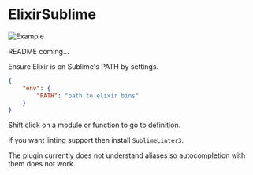 ElixirSublime
==========================

![Example](https://raw.githubusercontent.com/vishnevskiy/ElixirSublime/master/ext/example.gif)

README coming...

Ensure Elixir is on Sublime's PATH by settings.

```json
{
	"env": {
		"PATH": "path to elixir bins"
	}
}
```

Shift click on a module or function to go to definition.

If you want linting support then install `SublimeLinter3`.

The plugin currently does not understand aliases so autocompletion with them does not work.